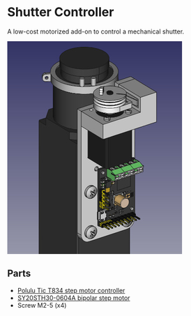 # Shutter Controller

A low-cost motorized add-on to control a mechanical shutter.

![Picture](picture.jpg)

## Parts

- [Polulu Tic T834 step motor controller](https://www.pololu.com/product/3133)
- [SY20STH30-0604A bipolar step motor](https://www.pololu.com/product/1204)
- Screw M2-5 (x4)
